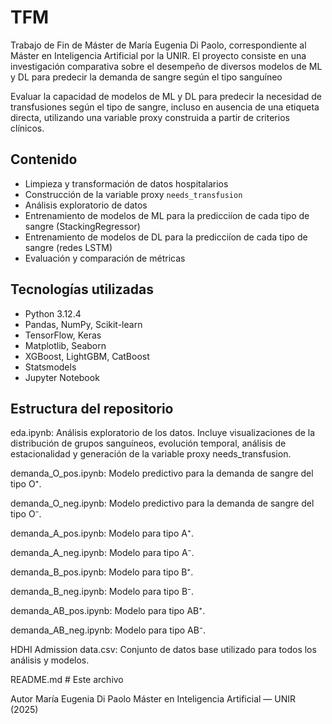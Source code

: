 # TFM
Trabajo de Fin de Máster de María Eugenia Di Paolo, correspondiente al Máster en Inteligencia Artificial por la UNIR. El proyecto consiste en una investigación comparativa sobre el desempeño de diversos modelos de ML y DL para predecir la demanda de sangre según el tipo sanguíneo

Evaluar la capacidad de modelos de ML y DL para predecir la necesidad de transfusiones según el tipo de sangre, incluso en ausencia de una etiqueta directa, utilizando una variable proxy construida a partir de criterios clínicos.

## Contenido

- Limpieza y transformación de datos hospitalarios
- Construcción de la variable proxy `needs_transfusion`
- Análisis exploratorio de datos
- Entrenamiento de modelos de ML para la predicciíon de cada tipo de sangre (StackingRegressor)
- Entrenamiento de modelos de DL para la predicciíon de cada tipo de sangre (redes LSTM)
- Evaluación y comparación de métricas

## Tecnologías utilizadas

- Python 3.12.4
- Pandas, NumPy, Scikit-learn
- TensorFlow, Keras
- Matplotlib, Seaborn
- XGBoost, LightGBM, CatBoost
- Statsmodels
- Jupyter Notebook

##  Estructura del repositorio

eda.ipynb: Análisis exploratorio de los datos. Incluye visualizaciones de la distribución de grupos sanguíneos, evolución temporal, análisis de estacionalidad y generación de la variable proxy needs_transfusion.

demanda_O_pos.ipynb: Modelo predictivo para la demanda de sangre del tipo O⁺.

demanda_O_neg.ipynb: Modelo predictivo para la demanda de sangre del tipo O⁻.

demanda_A_pos.ipynb: Modelo para tipo A⁺.

demanda_A_neg.ipynb: Modelo para tipo A⁻.

demanda_B_pos.ipynb: Modelo para tipo B⁺.

demanda_B_neg.ipynb: Modelo para tipo B⁻.

demanda_AB_pos.ipynb: Modelo para tipo AB⁺.

demanda_AB_neg.ipynb: Modelo para tipo AB⁻.

HDHI Admission data.csv: Conjunto de datos base utilizado para todos los análisis y modelos.

README.md # Este archivo

Autor
María Eugenia Di Paolo
Máster en Inteligencia Artificial — UNIR (2025)

